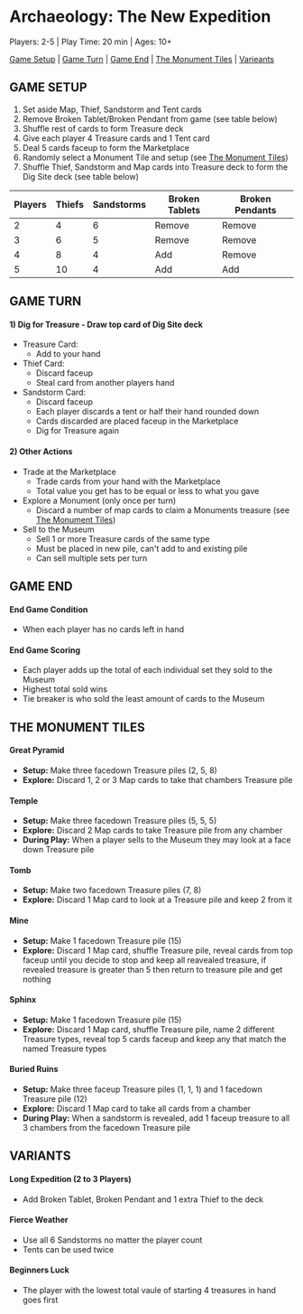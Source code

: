 # Archaeology: The New Expedition

Players: 2-5  |  Play Time: 20 min  |  Ages: 10+

[Game Setup](#game-setup)  |  [Game Turn](#game-turn)  |  [Game End](#game-end)  |  [The Monument Tiles](#the-monument-tiles)  |  [Varieants](#variants)


## <a id="game-setup"></a>GAME SETUP

1. Set aside Map, Thief, Sandstorm and Tent cards
2. Remove Broken Tablet/Broken Pendant from game (see table below)
3. Shuffle rest of cards to form Treasure deck
4. Give each player 4 Treasure cards and 1 Tent card
5. Deal 5 cards faceup to form the Marketplace
6. Randomly select a Monument Tile and setup (see [The Monument Tiles](#the-monument-tiles))
7. Shuffle Thief, Sandstorm and Map cards into Treasure deck to form the Dig Site deck (see table below)

| Players | Thiefs | Sandstorms | Broken Tablets | Broken Pendants |
| ------- | ------ | ---------- | -------------- | --------------- |
| 2       | 4      | 6          | Remove         | Remove          |
| 3       | 6      | 5          | Remove         | Remove          |
| 4       | 8      | 4          | Add            | Remove          |
| 5       | 10     | 4          | Add            | Add             |


## <a id="game-turn"></a>GAME TURN

#### 1) Dig for Treasure - Draw top card of Dig Site deck
  * Treasure Card: 
      * Add to your hand
  * Thief Card: 
      * Discard faceup
      * Steal card from another players hand
  * Sandstorm Card: 
      * Discard faceup
      * Each player discards a tent or half their hand rounded down
      * Cards discarded are placed faceup in the Marketplace
      * Dig for Treasure again

#### 2) Other Actions
  * Trade at the Marketplace
      * Trade cards from your hand with the Marketplace
      * Total value you get has to be equal or less to what you gave
  * Explore a Monument (only once per turn)
      * Discard a number of map cards to claim a Monuments treasure (see [The Monument Tiles](#the-monument-tiles))
  * Sell to the Museum
      * Sell 1 or more Treasure cards of the same type
      * Must be placed in new pile, can't add to and existing pile
      * Can sell multiple sets per turn


## <a id="game-end"></a>GAME END

#### End Game Condition
  * When each player has no cards left in hand

#### End Game Scoring
  * Each player adds up the total of each individual set they sold to the Museum
  * Highest total sold wins
  * Tie breaker is who sold the least amount of cards to the Museum


## <a id="the-monument-tiles"></a>THE MONUMENT TILES

#### Great Pyramid    
 * **Setup:** Make three facedown Treasure piles (2, 5, 8)  
 * **Explore:** Discard 1, 2 or 3 Map cards to take that chambers Treasure pile

#### Temple
 * **Setup:** Make three facedown Treasure piles (5, 5, 5)  
 * **Explore:** Discard 2 Map cards to take Treasure pile from any chamber  
 * **During Play:** When a player sells to the Museum they may look at a face down Treasure pile

#### Tomb    
 * **Setup:** Make two facedown Treasure piles (7, 8)  
 * **Explore:** Discard 1 Map card to look at a Treasure pile and keep 2 from it

#### Mine    
 * **Setup:** Make 1 facedown Treasure pile (15)  
 * **Explore:** Discard 1 Map card, shuffle Treasure pile, reveal cards from top faceup until you decide to stop and keep all reavealed treasure, if revealed treasure is greater than 5 then return to treasure pile and get nothing

#### Sphinx    
 * **Setup:** Make 1 facedown Treasure pile (15)  
 * **Explore:** Discard 1 Map card, shuffle Treasure pile, name 2 different Treasure types, reveal top 5 cards faceup and keep any that match the named Treasure types

#### Buried Ruins    
 * **Setup:** Make three faceup Treasure piles (1, 1, 1) and 1 facedown Treasure pile (12)  
 * **Explore:** Discard 1 Map card to take all cards from a chamber  
 * **During Play:** When a sandstorm is revealed, add 1 faceup treasure to all 3 chambers from the facedown Treasure pile


## <a id="variants"></a>VARIANTS

#### Long Expedition (2 to 3 Players)  
  * Add Broken Tablet, Broken Pendant and 1 extra Thief to the deck

#### Fierce Weather
  * Use all 6 Sandstorms no matter the player count
  * Tents can be used twice

#### Beginners Luck
  * The player with the lowest total vaule of starting 4 treasures in hand goes first

